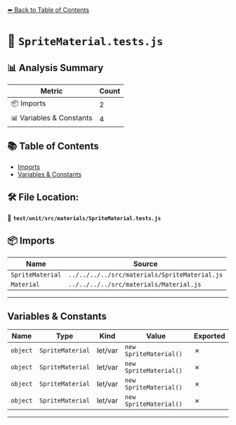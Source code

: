 [⬅️ Back to Table of Contents](../../../../index.md)

# 📄 `SpriteMaterial.tests.js`

## 📊 Analysis Summary

| Metric | Count |
|--------|-------|
| 📦 Imports | 2 |
| 📊 Variables & Constants | 4 |

## 📚 Table of Contents

- [Imports](#imports)
- [Variables & Constants](#variables-constants)

## 🛠️ File Location:
📂 **`test/unit/src/materials/SpriteMaterial.tests.js`**

## 📦 Imports

| Name | Source |
|------|--------|
| `SpriteMaterial` | `../../../../src/materials/SpriteMaterial.js` |
| `Material` | `../../../../src/materials/Material.js` |


---

## Variables & Constants

| Name | Type | Kind | Value | Exported |
|------|------|------|-------|----------|
| `object` | `SpriteMaterial` | let/var | `new SpriteMaterial()` | ✗ |
| `object` | `SpriteMaterial` | let/var | `new SpriteMaterial()` | ✗ |
| `object` | `SpriteMaterial` | let/var | `new SpriteMaterial()` | ✗ |
| `object` | `SpriteMaterial` | let/var | `new SpriteMaterial()` | ✗ |


---